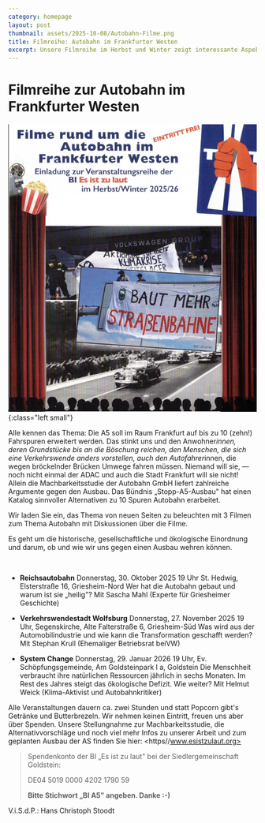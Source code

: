 ```yaml
---
category: homepage
layout: post
thumbnail: assets/2025-10-08/Autobahn-Filme.png
title: Filmreihe: Autobahn im Frankfurter Westen
excerpt: Unsere Filmreihe im Herbst und Winter zeigt interessante Aspekte zur Autobahn, ihrer Geschichte, aber auch, wie es weitergehen sollte.
---
```


# Filmreihe zur Autobahn im Frankfurter Westen

![Ankündigungsplakat der Filmreihe](/assets/2025-10-08/Autobahn-Filme.png){:class="left small"}

Alle kennen das Thema: Die A5 soll im Raum
Frankfurt auf bis zu 10 (zehn!) Fahrspuren erweitert
werden. Das stinkt uns und den Anwohner*innen,
deren Grundstücke bis an die Böschung reichen, den Menschen,
die sich eine Verkehrswende anders vorstellen, auch den
Autofahrer*innen, die wegen bröckelnder Brücken Umwege
fahren müssen. Niemand will sie, — noch nicht einmal der
ADAC und auch die Stadt Frankfurt will sie nicht!
Allein die Machbarkeitsstudie der Autobahn GmbH liefert
zahlreiche Argumente gegen den Ausbau.
Das Bündnis „Stopp-A5-Ausbau" hat einen Katalog sinnvoller
Alternativen zu 10 Spuren Autobahn erarbeitet.

Wir laden Sie ein, das Thema von neuen Seiten zu beleuchten 
mit 3 Filmen zum Thema Autobahn 
mit Diskussionen über die Filme. 

Es geht um die historische, gesellschaftliche und ökologische Einordnung und darum, 
ob und wie wir uns gegen einen Ausbau wehren können. 

<br style="clear: both" />

- **Reichsautobahn**
  Donnerstag, 30. Oktober 2025 19 Uhr St. Hedwig, Elsterstraße 16, Griesheim-Nord
  Wer hat die Autobahn gebaut und warum ist sie „heilig"?
  Mit Sascha Mahl (Experte für Griesheimer Geschichte)

- **Verkehrswendestadt Wolfsburg**
  Donnerstag, 27. November 2025 19 Uhr, Segenskirche, Alte Falterstraße 6, Griesheim-Süd
  Was wird aus der Automobilindustrie und wie kann die Transformation geschafft werden? 
  Mit Stephan Krull (Ehemaliger Betriebsrat beiVW) 
 
- **System Change**
  Donnerstag, 29. Januar 2026 19 Uhr, Ev. Schöpfungsgemeinde, Am Goldsteinpark I a, Goldstein
  Die Menschheit verbraucht ihre natürlichen Ressourcen jährlich in sechs Monaten. Im Rest des Jahres
  steigt das ökologische Defizit. Wie weiter? 
  Mit Helmut Weick  (Klima-Aktivist und Autobahnkritiker) 

Alle Veranstaltungen dauern  ca.  zwei Stunden und statt Popcorn gibt's Getränke und 
Butterbrezeln. Wir nehmen keinen Eintritt, freuen uns aber über Spenden. 
Unsere Stellungnahme zur Machbarkeitsstudie, die Alternativvorschläge und noch viel 
mehr Infos zu unserer Arbeit und zum geplanten Ausbau der AS finden Sie hier: 
<https//www.esistzulaut.org>

> Spendenkonto der BI „Es ist zu laut" bei der Siedlergemeinschaft Goldstein:
> 
> DE04 5019 0000 4202 1790 59
> 
> **Bitte Stichwort „BI A5" angeben. Danke :-)** 

V.i.S.d.P.: Hans Christoph Stoodt 